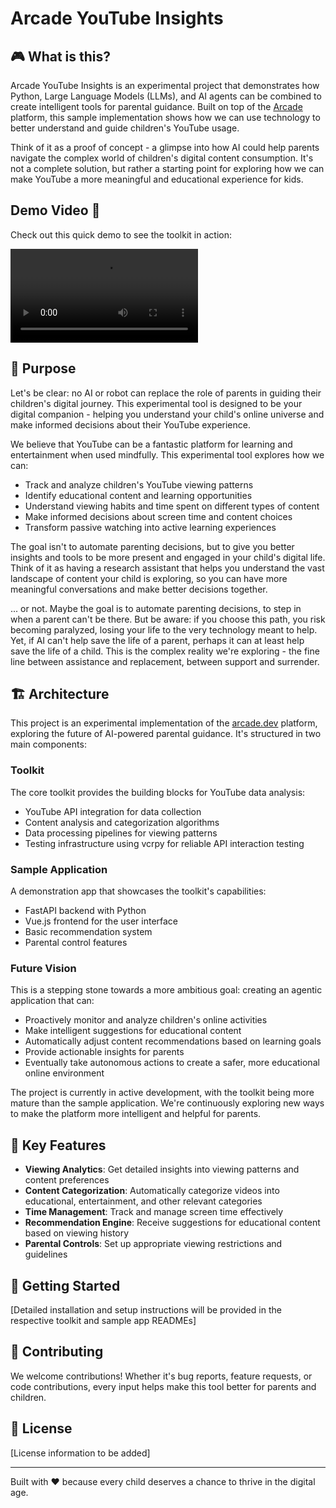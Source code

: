 # Arcade YouTube Insights

## 🎮 What is this?

Arcade YouTube Insights is an experimental project that demonstrates how Python, Large Language Models (LLMs), and AI agents can be combined to create intelligent tools for parental guidance. Built on top of the [Arcade](https://github.com/arcade-dev/arcade) platform, this sample implementation shows how we can use technology to better understand and guide children's YouTube usage.

Think of it as a proof of concept - a glimpse into how AI could help parents navigate the complex world of children's digital content consumption. It's not a complete solution, but rather a starting point for exploring how we can make YouTube a more meaningful and educational experience for kids.

## Demo Video 🎥

Check out this quick demo to see the toolkit in action:

![](https://github.com/arcade-dev/arcade/blob/main/assets/videos/demo.mp4)

## 🎯 Purpose

Let's be clear: no AI or robot can replace the role of parents in guiding their children's digital journey. This experimental tool is designed to be your digital companion - helping you understand your child's online universe and make informed decisions about their YouTube experience.

We believe that YouTube can be a fantastic platform for learning and entertainment when used mindfully. This experimental tool explores how we can:

- Track and analyze children's YouTube viewing patterns
- Identify educational content and learning opportunities
- Understand viewing habits and time spent on different types of content
- Make informed decisions about screen time and content choices
- Transform passive watching into active learning experiences

The goal isn't to automate parenting decisions, but to give you better insights and tools to be more present and engaged in your child's digital life. Think of it as having a research assistant that helps you understand the vast landscape of content your child is exploring, so you can have more meaningful conversations and make better decisions together.

... or not. Maybe the goal is to automate parenting decisions, to step in when a parent can't be there. But be aware: if you choose this path, you risk becoming paralyzed, losing your life to the very technology meant to help. Yet, if AI can't help save the life of a parent, perhaps it can at least help save the life of a child. This is the complex reality we're exploring - the fine line between assistance and replacement, between support and surrender.

## 🏗️ Architecture

This project is an experimental implementation of the [arcade.dev](https://arcade.dev) platform, exploring the future of AI-powered parental guidance. It's structured in two main components:

### Toolkit
The core toolkit provides the building blocks for YouTube data analysis:
- YouTube API integration for data collection
- Content analysis and categorization algorithms
- Data processing pipelines for viewing patterns
- Testing infrastructure using vcrpy for reliable API interaction testing

### Sample Application
A demonstration app that showcases the toolkit's capabilities:
- FastAPI backend with Python
- Vue.js frontend for the user interface
- Basic recommendation system
- Parental control features

### Future Vision
This is a stepping stone towards a more ambitious goal: creating an agentic application that can:
- Proactively monitor and analyze children's online activities
- Make intelligent suggestions for educational content
- Automatically adjust content recommendations based on learning goals
- Provide actionable insights for parents
- Eventually take autonomous actions to create a safer, more educational online environment

The project is currently in active development, with the toolkit being more mature than the sample application. We're continuously exploring new ways to make the platform more intelligent and helpful for parents.

## 🔑 Key Features

- **Viewing Analytics**: Get detailed insights into viewing patterns and content preferences
- **Content Categorization**: Automatically categorize videos into educational, entertainment, and other relevant categories
- **Time Management**: Track and manage screen time effectively
- **Recommendation Engine**: Receive suggestions for educational content based on viewing history
- **Parental Controls**: Set up appropriate viewing restrictions and guidelines

## 🚀 Getting Started

[Detailed installation and setup instructions will be provided in the respective toolkit and sample app READMEs]

## 🤝 Contributing

We welcome contributions! Whether it's bug reports, feature requests, or code contributions, every input helps make this tool better for parents and children.

## 📝 License

[License information to be added]

---

Built with ❤️ because every child deserves a chance to thrive in the digital age. 
